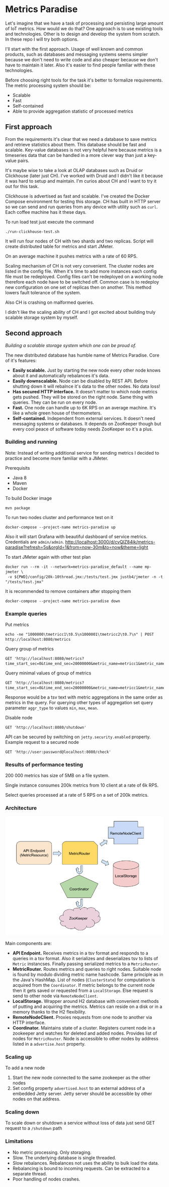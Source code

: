 # Metrics Paradise

Let's imagine that we have a task of processing and persisting large amount of IoT metrics. How would we do that? One approach is to use existing tools and technologies. Other is to design and develop the system from scratch. In these repo I will try both options.

I'll start with the first approach. Usage of well known and common products, such as databases and messaging systems seems simpler because we don't need to write code and also cheaper because we don't have to maintain it later. Also it's easier to find people familiar with these technologies. 

Before choosing right tools for the task it's better to formalize requirements. The metric processing system should be:
* Scalable
* Fast
* Self-contained 
* Able to provide aggregation statistic of processed metrics


## First approach
From the requirements it's clear that we need a database to save metrics and retrieve statistics about them. This database should be fast and scalable. Key-value databases is not very helpful here because metrics is a timeseries data that can be handled in a more clever way than just a key-value pairs. 

It's maybe wise to take a look at OLAP databases such as Druid or Clickhouse (later just CH). I've worked with Druid and I didn't like it because it was hard to setup and maintain. I'm curios about CH and I want to try it out for this task.

Clickhouse is advertised as fast and scalable. I've created the Docker Compose environment for testing this storage. CH has built in HTTP server so we can send and run queries from any device with utility such as `curl`. Each coffee machine has it these days.

To run load test just execute the command
```
./run-clickhouse-test.sh
```

It will run four nodes of CH with two shards and two replicas. Script will create distributed table for metrics and start JMeter.

On an average machine it pushes metrics with a rate of 60 RPS.

Scaling mechanism of CH is not very convenient. The cluster nodes are listed in the config file. When it's time to add more instances each config file must be redeployed. Config files can't be redeployed on a working node therefore each node have to be switched off. Common case is to redeploy new configuration on one set of replicas then on another. This method lowers fault tolerance of the system.

Also CH is crashing on malformed queries.

I didn't like the scaling ability of CH and I got excited about building truly scalable storage system by myself.

## Second approach

*Building a scalable storage system which one can be proud of.*

The new distributed database has humble name of Metrics Paradise. Core of it's features:

* __Easily scalable.__
Just by starting the new node every other node knows about it and automatically rebalances it's data.
* __Easily downscalable.__ 
Node can be disabled by REST API. Before shutting down it will rebalnce it's data to the other nodes. No data loss!
* __Has secured HTTP interface.__
It doesn't matter to which node metrics gets pushed. They will be stored on the right node. Same thing with queries. They can be run on every node.
* __Fast.__
One node can handle up to 6K RPS on an average machine. It's like a whole green house of thermometers.
* __Self-contained.__
Independent from external services. It doesn't need messaging systems or databases. It depends on ZooKeeper though but every cool peace of software today needs ZooKeeper so it's a plus.

### Building and running

Note: Instead of writing additional service for sending metrics I decided to practice and become more familiar with a JMeter.

Prerequisits
* Java 8
* Maven
* Docker

To build Docker image
```
mvn package
```

To run two nodes cluster and performance test on it
```
docker-compose --project-name metrics-paradise up
```
Also it will start Grafana with beautiful dashboard of service metrics. Credentials are `admin/admin`.
<http://localhost:3000/d/cvQIZ84ik/metrics-paradise?refresh=5s&orgId=1&from=now-30m&to=now&theme=light>

To start JMeter again with other test plan
```
docker run --rm -it --network=metrics-paradise_default --name mp-jmeter \
 -v ${PWD}/config/20k-10thread.jmx:/tests/test.jmx justb4/jmeter -n -t "/tests/test.jmx"
```
It is recommended to remove containers after stopping them
```
docker-compose --project-name metrics-paradise down
```

### Example queries

Put metrics
```
echo -ne "1000000\tmetricc1\t0.5\n1000001\tmetricc2\t0.7\n" | POST http://localhost:8080/metrics
```

Query group of metrics
```
GET 'http://localhost:8080/metrics?time_start_sec=0&time_end_sec=20000000&metric_name=metricc1&metric_name=metricc2'
```

Query minimal values of group of metrics
```
GET 'http://localhost:8080/metrics?time_start_sec=0&time_end_sec=20000000&metric_name=metricc1&metric_name=metricc2&aggr_type=min'
```
Response would be a tsv text with metric aggregations in the same order as metrics in the query. For querying other types of aggregation set query parameter `aggr_type` to values `min`, `max`, `mean`.

Disable node
```
GET 'http://localhost:8080/shutdown'
```

API can be secured by switching on `jetty.security.enabled` property.
Example request to a secured node
```
GET 'http://user:password@localhost:8080/check'
```

### Results of performance testing

200 000 metrics has size of 5MB on a file system. 

Single instance consumes 200k metrics from 10 client at a rate of 6k RPS.

Select queries processed at a rate of 5 RPS on a set of 200k metrics.

### Architecture

![](architecture.png)


Main components are:
* __API Endpoint.__ Receives metrics in a tsv format and responds to a queries in a tsv format. Also it serializes and deserializes tsv to lists of `Metric` instancses. Finally passing serialized metrics to a `MetricRouter`.
* __MetricRouter.__ Routes metrics and queries to right nodes. Suitable node is found by modulo dividing metric name hashcode. Same principle as in the Java's HashMap. List of nodes (`ClusterState`) for computation is acquired from the `Coordinator`. If metric belongs to the current node then it gets saved or requested from a `LocalStorage`. Else request is send to other node via `RemoteNodeClient`.
* __LocalStorage.__ Wrapper around H2 database with convenient methods of putting and acquiring the metrics. Metrics can reside on a disk or in a memory thanks to the H2 flexibility.
* __RemoteNodeClient.__ Proxies requests from one node to another via HTTP interface. 
* __Coordinator.__ Maintains state of a cluster. Registers current node in a zookeeper and watches for deleted and added nodes. Provides list of nodes for `MetricRouter`. Node is accessible to other nodes by address listed in a `advertise.host` property. 

### Scaling up

To add a new node 
1. Start the new node connected to the same zookeeper as the other nodes
2. Set config property `advertised.host` to an external address of a embedded Jetty server. Jetty server should be accessible by other nodes on that address. 

### Scaling down
To scale down or shutdown a service without loss of data just send GET request to a `/shutdown` path

### Limitations

* No metric processing. Only storaging.
* Slow. The underlying database is single threaded.
* Slow rebalances. Rebalances not uses the ability to bulk load the data.
* Rebalancing is bound to incoming requests. Can be extracted to a separate thread.
* Poor handling of nodes crashes.





